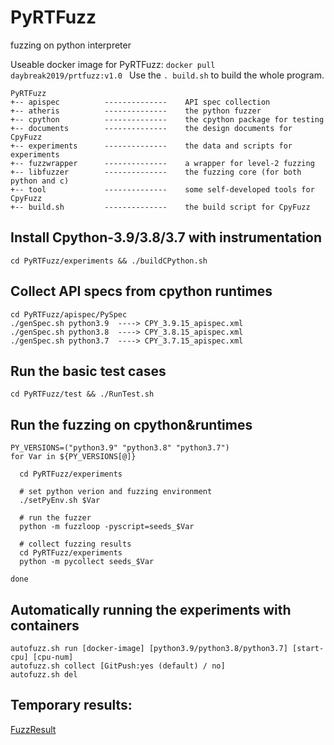 # PyRTFuzz
fuzzing on python interpreter

Useable docker image for PyRTFuzz: ```docker pull daybreak2019/prtfuzz:v1.0 ```
Use the ``` . build.sh ``` to build the whole program.

```
PyRTFuzz
+-- apispec          --------------    API spec collection
+-- atheris          --------------    the python fuzzer
+-- cpython          --------------    the cpython package for testing
+-- documents        --------------    the design documents for CpyFuzz
+-- experiments      --------------    the data and scripts for experiments
+-- fuzzwrapper      --------------    a wrapper for level-2 fuzzing
+-- libfuzzer        --------------    the fuzzing core (for both python and c)
+-- tool             --------------    some self-developed tools for CpyFuzz
+-- build.sh         --------------    the build script for CpyFuzz

```

## Install Cpython-3.9/3.8/3.7 with instrumentation
```
cd PyRTFuzz/experiments && ./buildCPython.sh 
```

## Collect API specs from cpython runtimes
```
cd PyRTFuzz/apispec/PySpec
./genSpec.sh python3.9  ----> CPY_3.9.15_apispec.xml
./genSpec.sh python3.8  ----> CPY_3.8.15_apispec.xml
./genSpec.sh python3.7  ----> CPY_3.7.15_apispec.xml
```

## Run the basic test cases
```
cd PyRTFuzz/test && ./RunTest.sh
```


## Run the fuzzing on cpython&runtimes
```
PY_VERSIONS=("python3.9" "python3.8" "python3.7")
for Var in ${PY_VERSIONS[@]}

  cd PyRTFuzz/experiments
  
  # set python verion and fuzzing environment
  ./setPyEnv.sh $Var
  
  # run the fuzzer 
  python -m fuzzloop -pyscript=seeds_$Var 

  # collect fuzzing results
  cd PyRTFuzz/experiments
  python -m pycollect seeds_$Var
  
done
```

## Automatically running the experiments with containers
```
autofuzz.sh run [docker-image] [python3.9/python3.8/python3.7] [start-cpu] [cpu-num]
autofuzz.sh collect [GitPush:yes (default) / no]
autofuzz.sh del
```


## Temporary results:
[FuzzResult](https://github.com/yhryyq/FuzzResult)



